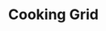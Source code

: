 ---
title: "Cooking Grid"
description: "EL-2017SET"
draft: false
image1 : 
  - name : "images/portfolio/cooking-grid/EL-2017SET.jpg"
bg_image: "images/grid_group.jpg"
category: "Cooking Grid"
information:
  - label : "Item"
    info : "EL-2017SET"
  - label : "Description"
    info : 'Set of grid and tray'
  - label : "Material"
    info : "SUS430 Tray | Cast iron Grid"
  - label : "Tray Size"
    info : '466.3mm x 225mm'
  - label : "Grid Size"
    info : '18.3" x 8.3"'
---
